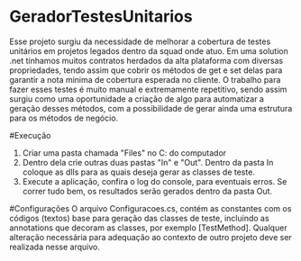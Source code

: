 # GeradorTestesUnitarios
Esse projeto surgiu da necessidade de melhorar a cobertura de testes unitários em projetos legados dentro da squad onde atuo. Em uma solution .net tínhamos muitos contratos herdados da alta plataforma com diversas propriedades, tendo assim que cobrir os métodos de get e set delas para garantir a nota minima de cobertura esperada no cliente. O trabalho para fazer esses testes é muito manual e extremamente repetitivo, sendo assim surgiu como uma oportunidade a criação de algo para automatizar a geração desses métodos, com a possibilidade de gerar ainda uma estrutura para os métodos de negócio.

#Execução
1. Criar uma pasta chamada "Files" no C: do computador
2. Dentro dela crie outras duas pastas "In" e "Out". Dentro da pasta In coloque as dlls para as quais deseja gerar as classes de teste.
3. Execute a aplicação, confira o log do console, para eventuais erros. Se correr tudo bem, os resultados serão gerados dentro da pasta Out.

#Configurações
O arquivo Configuracoes.cs, contém as constantes com os códigos (textos) base para geração das classes de teste, incluindo as annotations que decoram as classes, por exemplo [TestMethod]. Qualquer alteração necessária para adequação ao contexto de outro projeto deve ser realizada nesse arquivo.